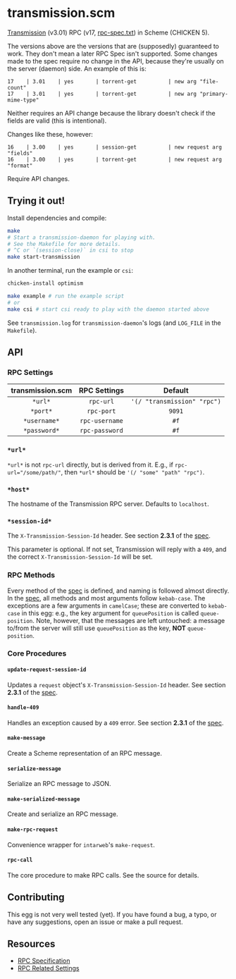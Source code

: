 # transmission.scm

[Transmission][transmission] (v3.01) RPC (v17,
[rpc-spec.txt][rpc-spec]) in Scheme (CHICKEN 5).

The versions above are the versions that are (supposedly) guaranteed to work.
They don't mean a later RPC Spec isn't supported. Some changes made to the spec
require no change in the API, because they're usually on the server (daemon)
side. An example of this is:

```
17    | 3.01    | yes       | torrent-get          | new arg "file-count"
17    | 3.01    | yes       | torrent-get          | new arg "primary-mime-type"
```

Neither requires an API change because the library doesn't check if the fields
are valid (this is intentional).

Changes like these, however:

```
16    | 3.00    | yes       | session-get          | new request arg "fields"
16    | 3.00    | yes       | torrent-get          | new request arg "format"
```

Require API changes.

## Trying it out!

Install dependencies and compile:

```sh
make
# Start a transmission-daemon for playing with.
# See the Makefile for more details.
# ^C or `(session-close)` in csi to stop
make start-transmission
```

In another terminal, run the example or `csi`:

```sh
chicken-install optimism

make example # run the example script
# or
make csi # start csi ready to play with the daemon started above
```

See `transmission.log` for `transmission-daemon`'s logs (and `LOG_FILE` in the
`Makefile`).

## API

### RPC Settings

| transmission.scm | RPC Settings   | Default                     |
| :--------------: | :------------: | :-------------------------: |
| `*url*`          | `rpc-url`      | `'(/ "transmission" "rpc")` |
| `*port*`         | `rpc-port`     | `9091`                      |
| `*username*`     | `rpc-username` | `#f`                        |
| `*password*`     | `rpc-password` | `#f`                        |

### `*url*`

`*url*` is not `rpc-url` directly, but is derived from it. E.g., if
`rpc-url="/some/path/"`, then `*url*` should be `'(/ "some" "path" "rpc")`.

### `*host*`

The hostname of the Transmission RPC server. Defaults to `localhost`.

### `*session-id*`

The `X-Transmission-Session-Id` header. See section **2.3.1** of the [spec][rpc-spec].

This parameter is optional. If not set, Transmission will reply with a `409`,
and the correct `X-Transmission-Session-Id` will be set.

### RPC Methods

Every method of the [spec][rpc-spec] is defined, and naming is followed almost
directly. In the [spec][rpc-spec], all methods and most arguments follow
`kebab-case`. The exceptions are a few arguments in `camelCase`; these are
converted to `kebab-case` in this egg: e.g., the key argument for
`queuePosition` is called `queue-position`. Note, however, that the messages
are left untouched: a message to/from the server will still use `queuePosition`
as the key, **NOT** `queue-position`.

### Core Procedures

#### `update-request-session-id`

Updates a `request` object's `X-Transmission-Session-Id` header. See section
**2.3.1** of the [spec][rpc-spec].

#### `handle-409`

Handles an exception caused by a `409` error. See section **2.3.1** of the
[spec][rpc-spec].

#### `make-message`

Create a Scheme representation of an RPC message.

#### `serialize-message`

Serialize an RPC message to JSON.

#### `make-serialized-message`

Create and serialize an RPC message.

#### `make-rpc-request`

Convenience wrapper for `intarweb`'s `make-request`.

#### `rpc-call`

The core procedure to make RPC calls. See the source for details.

## Contributing

This egg is not very well tested (yet). If you have found a bug, a typo, or
have any suggestions, open an issue or make a pull request.

## Resources

 * [RPC Specification][rpc-spec]
 * [RPC Related Settings][rpc-config]

[rpc-config]: https://github.com/transmission/transmission/blob/6e1b89d9a7bc2e1cf40884d67fbcef3968ed2ff0/docs/Editing-Configuration-Files.md#rpc
[rpc-spec]: https://github.com/transmission/transmission/blob/6e1b89d9a7bc2e1cf40884d67fbcef3968ed2ff0/docs/rpc-spec.md#231-csrf-protection
[transmission]: https://github.com/transmission/transmission
